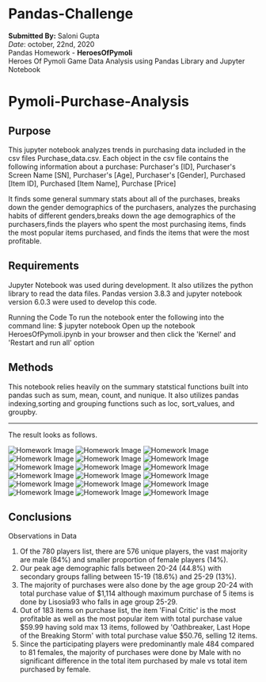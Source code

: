 # Pandas-Challenge
**Submitted By:** Saloni Gupta\
_Date_: october, 22nd, 2020\
Pandas Homework - **HeroesOfPymoli** <br/>
Heroes Of Pymoli Game Data Analysis using Pandas Library and Jupyter Notebook

# Pymoli-Purchase-Analysis <br/>
## Purpose <br/>
This jupyter notebook analyzes trends in purchasing data included in the csv files Purchase_data.csv.
Each object in the csv file contains the following information about a purchase:
Purchaser's [ID],
Purchaser's Screen Name [SN],
Purchaser's [Age],
Purchaser's [Gender],
Purchased [Item ID],
Purchased [Item Name],
Purchase [Price]

It finds some general summary stats about all of the purchases, breaks down the gender demographics of the purchasers, analyzes the purchasing habits of different genders,breaks down the age demographics of the purchasers,finds the players who spent the most purchasing items, finds the most popular items purchased, and finds the items that were the most profitable.

## Requirements <br/>
Jupyter Notebook was used during development. It also utilizes the python library to read the data files. Pandas version 3.8.3 and jupyter notebook version 6.0.3 were used to develop this code.

Running the Code To run the notebook enter the following into the command line: $ jupyter notebook Open up the notebook HeroesOfPymoli.ipynb in your browser and then click the 'Kernel' and 'Restart and run all' option

## Methods <br/>
This notebook relies heavily on the summary statstical functions built into pandas such as sum, mean, count, and nunique. It also utilizes pandas indexing,sorting and grouping functions such as loc, sort_values, and groupby.

**************************************
The result looks as follows.

![Homework Image](./Images/Image1.PNG)
![Homework Image](./Images/Image2.PNG)
![Homework Image](./Images/Image3.PNG)
![Homework Image](./Images/Image4.PNG)
![Homework Image](./Images/Image5.PNG)
![Homework Image](./Images/Image6.PNG)
![Homework Image](./Images/Image7.PNG)
![Homework Image](./Images/Image8.PNG)
![Homework Image](./Images/Image9.PNG)
![Homework Image](./Images/Image10.PNG)
![Homework Image](./Images/Image11.PNG)
![Homework Image](./Images/Image12.PNG)
![Homework Image](./Images/Image13.PNG)
![Homework Image](./Images/Image14.PNG)
![Homework Image](./Images/Image15.PNG)
![Homework Image](./Images/Image16.PNG)
![Homework Image](./Images/Image17.PNG)
![Homework Image](./Images/Image18.PNG)

## Conclusions <br/>
Observations in Data <br/>
1) Of the 780 players list, there are 576 unique players, the vast majority are male (84%) and smaller proportion of female players (14%).
2) Our peak age demographic falls between 20-24 (44.8%) with secondary groups falling between 15-19 (18.6%) and 25-29 (13%).
3) The majority of purchases were also done by the age group 20-24 with total purchase value of $1,114 although maximum purchase of 5 items is done by Lisosia93 who falls in age group 25-29.
4) Out of 183 items on purchase list, the item 'Final Critic' is the most profitable as well as the most popular item with total purchase value $59.99 having sold max 13 items, followed by 'Oathbreaker, Last Hope of the Breaking Storm' with total purchase value $50.76, selling 12 items.
5) Since the participating players were predominantly male 484 compared to 81 females, the majority of purchases were done by Male with no significant difference in the total item purchased by male vs total item purchased by female.

